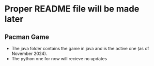 # Proper README file will be made later

## Pacman Game
- The java folder contains the game in java and is the active one (as of November 2024).
- The python one for now will recieve no updates
